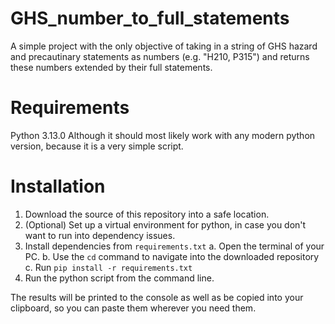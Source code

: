 # GHS_number_to_full_statements
A simple project with the only objective of taking in a string of GHS hazard and precautinary statements as numbers (e.g. "H210, P315") and returns these numbers extended by their full statements.

# Requirements
Python 3.13.0
Although it should most likely work with any modern python version, because it is a very simple script.

# Installation
1. Download the source of this repository into a safe location.
2. (Optional) Set up a virtual environment for python, in case you don't want to run into dependency issues.
3. Install dependencies from `requirements.txt`
  a. Open the terminal of your PC.
  b. Use the `cd` command to navigate into the downloaded repository
  c. Run `pip install -r requirements.txt`
4. Run the python script from the command line.

The results will be printed to the console as well as be copied into your clipboard, so you can paste them wherever you need them.
